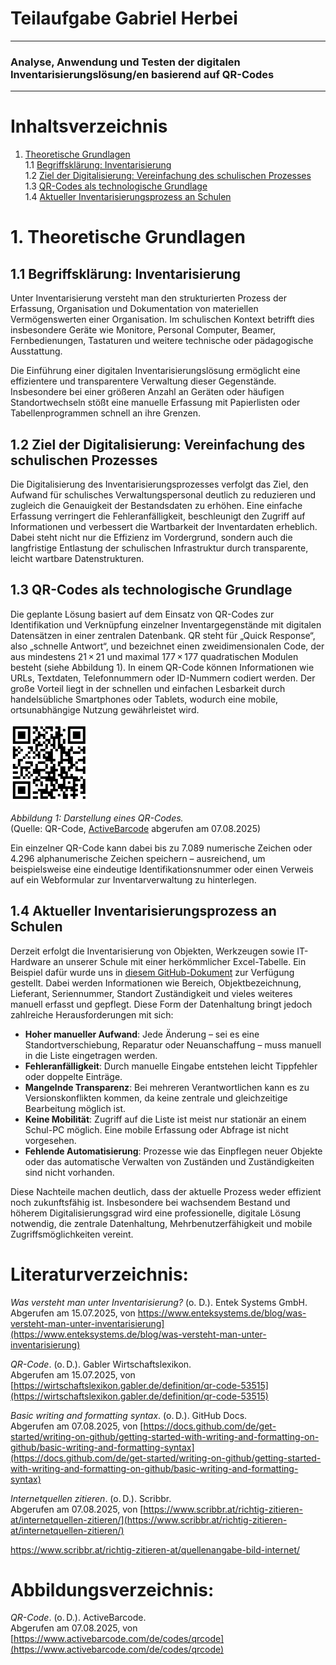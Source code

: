 # Teilaufgabe Gabriel Herbei
---
### Analyse, Anwendung und Testen der digitalen Inventarisierungslösung/en basierend auf QR-Codes
---
# Inhaltsverzeichnis

1. [Theoretische Grundlagen](#1-theoretische-grundlagen)  
   1.1 [Begriffsklärung: Inventarisierung](#11-begriffsklärung-inventarisierung)  
   1.2 [Ziel der Digitalisierung: Vereinfachung des schulischen Prozesses](#12-ziel-der-digitalisierung-vereinfachung-des-schulischen-prozesses)  
   1.3 [QR-Codes als technologische Grundlage](#13-qr-codes-als-technologische-grundlage)  
   1.4 [Aktueller Inventarisierungsprozess an Schulen](#14-aktueller-inventarisierungsprozess-an-schulen)

# 1. Theoretische Grundlagen

## 1.1 Begriffsklärung: Inventarisierung

Unter Inventarisierung versteht man den strukturierten Prozess der Erfassung, Organisation und Dokumentation von materiellen Vermögenswerten einer Organisation. Im schulischen Kontext betrifft dies insbesondere Geräte wie Monitore, Personal Computer, Beamer, Fernbedienungen, Tastaturen und weitere technische oder pädagogische Ausstattung.

Die Einführung einer digitalen Inventarisierungslösung ermöglicht eine effizientere und transparentere Verwaltung dieser Gegenstände. Insbesondere bei einer größeren Anzahl an Geräten oder häufigen Standortwechseln stößt eine manuelle Erfassung mit Papierlisten oder Tabellenprogrammen schnell an ihre Grenzen.

## 1.2 Ziel der Digitalisierung: Vereinfachung des schulischen Prozesses

Die Digitalisierung des Inventarisierungsprozesses verfolgt das Ziel, den Aufwand für schulisches Verwaltungspersonal deutlich zu reduzieren und zugleich die Genauigkeit der Bestandsdaten zu erhöhen. Eine einfache Erfassung verringert die Fehleranfälligkeit, beschleunigt den Zugriff auf Informationen und verbessert die Wartbarkeit der Inventardaten erheblich. Dabei steht nicht nur die Effizienz im Vordergrund, sondern auch die langfristige Entlastung der schulischen Infrastruktur durch transparente, leicht wartbare Datenstrukturen.

## 1.3 QR-Codes als technologische Grundlage

Die geplante Lösung basiert auf dem Einsatz von QR-Codes zur Identifikation und Verknüpfung einzelner Inventargegenstände mit digitalen Datensätzen in einer zentralen Datenbank. QR steht für „Quick Response“, also „schnelle Antwort“, und bezeichnet einen zweidimensionalen Code, der aus mindestens 21 × 21 und maximal 177 × 177 quadratischen Modulen besteht (siehe Abbildung 1). In einem QR-Code können Informationen wie URLs, Textdaten, Telefonnummern oder ID-Nummern codiert werden. Der große Vorteil liegt in der schnellen und einfachen Lesbarkeit durch handelsübliche Smartphones oder Tablets, wodurch eine mobile, ortsunabhängige Nutzung gewährleistet wird.

![QR-Code](img/qrcode.gif)

*Abbildung 1: Darstellung eines QR-Codes.*  
(Quelle: QR-Code, [ActiveBarcode](https://www.activebarcode.com/de/codes/qrcode) abgerufen am 07.08.2025)

Ein einzelner QR-Code kann dabei bis zu 7.089 numerische Zeichen oder 4.296 alphanumerische Zeichen speichern – ausreichend, um beispielsweise eine eindeutige Identifikationsnummer oder einen Verweis auf ein Webformular zur Inventarverwaltung zu hinterlegen.

## 1.4 Aktueller Inventarisierungsprozess an Schulen

Derzeit erfolgt die Inventarisierung von Objekten, Werkzeugen sowie IT-Hardware an unserer Schule mit einer herkömmlicher Excel-Tabelle. Ein Beispiel dafür wurde uns in [diesem GitHub-Dokument](https://github.com/Herbei-Gabo/DA-2526-Inventarisierung-von-QR-Codes/blob/main/Diplomarbeit/doc/HTLGesamtinventar_Monitorbeispiel.xlsx) zur Verfügung gestellt. Dabei werden Informationen wie Bereich, Objektbezeichnung, Lieferant, Seriennummer, Standort Zuständigkeit und vieles weiteres manuell erfasst und gepflegt. Diese Form der Datenhaltung bringt jedoch zahlreiche Herausforderungen mit sich:

- **Hoher manueller Aufwand**: Jede Änderung – sei es eine Standortverschiebung, Reparatur oder Neuanschaffung – muss manuell in die Liste eingetragen werden.
- **Fehleranfälligkeit**: Durch manuelle Eingabe entstehen leicht Tippfehler oder doppelte Einträge.
- **Mangelnde Transparenz**: Bei mehreren Verantwortlichen kann es zu Versionskonflikten kommen, da keine zentrale und gleichzeitige Bearbeitung möglich ist.
- **Keine Mobilität**: Zugriff auf die Liste ist meist nur stationär an einem Schul-PC möglich. Eine mobile Erfassung oder Abfrage ist nicht vorgesehen.
- **Fehlende Automatisierung**: Prozesse wie das Einpflegen neuer Objekte oder das automatische Verwalten von Zuständen und Zuständigkeiten sind nicht vorhanden.

Diese Nachteile machen deutlich, dass der aktuelle Prozess weder effizient noch zukunftsfähig ist. Insbesondere bei wachsendem Bestand und höherem Digitalisierungsgrad wird eine professionelle, digitale Lösung notwendig, die zentrale Datenhaltung, Mehrbenutzerfähigkeit und mobile Zugriffsmöglichkeiten vereint.

# Literaturverzeichnis:


*Was versteht man unter Inventarisierung?*  (o. D.). Entek Systems GmbH. 
Abgerufen am 15.07.2025, von https://www.enteksystems.de/blog/was-versteht-man-unter-inventarisierung](https://www.enteksystems.de/blog/was-versteht-man-unter-inventarisierung)

*QR-Code*. (o. D.). Gabler Wirtschaftslexikon.  
Abgerufen am 15.07.2025, von [https://wirtschaftslexikon.gabler.de/definition/qr-code-53515](https://wirtschaftslexikon.gabler.de/definition/qr-code-53515)

*Basic writing and formatting syntax*. (o. D.). GitHub Docs.  
Abgerufen am 07.08.2025, von [https://docs.github.com/de/get-started/writing-on-github/getting-started-with-writing-and-formatting-on-github/basic-writing-and-formatting-syntax](https://docs.github.com/de/get-started/writing-on-github/getting-started-with-writing-and-formatting-on-github/basic-writing-and-formatting-syntax)

*Internetquellen zitieren*. (o. D.). Scribbr.  
Abgerufen am 07.08.2025, von [https://www.scribbr.at/richtig-zitieren-at/internetquellen-zitieren/](https://www.scribbr.at/richtig-zitieren-at/internetquellen-zitieren/)

https://www.scribbr.at/richtig-zitieren-at/quellenangabe-bild-internet/

# Abbildungsverzeichnis:

*QR-Code*. (o. D.). ActiveBarcode.  
Abgerufen am 07.08.2025, von [https://www.activebarcode.com/de/codes/qrcode](https://www.activebarcode.com/de/codes/qrcode)
